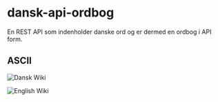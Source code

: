 # dansk-api-ordbog
 En REST API som indenholder danske ord og er dermed en ordbog i API form.

## ASCII

![Dansk Wiki](https://da.wikipedia.org/wiki/ASCII)

![English Wiki](https://en.wikipedia.org/wiki/ASCII)